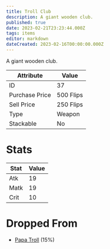```yaml
---
title: Troll Club
description: A giant wooden club.
published: true
date: 2023-02-21T23:23:44.000Z
tags: items
editor: markdown
dateCreated: 2023-02-16T00:00:00.000Z
---
```


A giant wooden club.

|Attribute|Value|
|-|-|
|ID|37|
|Purchase Price|500 Flips|
|Sell Price|250 Flips|
|Type|Weapon|
|Stackable|No|

# Stats
|Stat|Value|
|-|-|
|Atk|19|
|Matk|19|
|Crit|10|

# Dropped From
 * [Papa Troll](/monsters/papa-troll.md) (15%)
